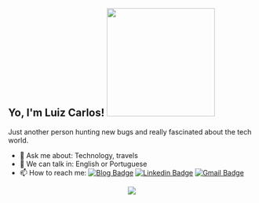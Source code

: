 <h2> Yo, I'm Luiz Carlos! <img src="https://i.imgur.com/JoF35Do.gif" width="220"></h2>

Just another person hunting new bugs and really fascinated about the tech world.

- 💬 Ask me about: Technology, travels
- 📣 We can talk in: English or Portuguese
- 📫 How to reach me: 
[![Blog Badge](https://img.shields.io/badge/Blog-luikz.github.io%2Fme-black)](https://luikz.github.io/me/)
[![Linkedin Badge](https://img.shields.io/badge/-LinkedIn-blue?style=flat-square&logo=Linkedin&logoColor=white&link=https://www.linkedin.com/in/luiz-carlos5/)](https://www.linkedin.com/in/luiz-carlos5/)
[![Gmail Badge](https://img.shields.io/badge/-luizcarlos----1%40hotmail.com-%23008080?style=flat-square&logo=Gmail&logoColor=white&link=mailto:luizcarlos--1@hotmail.com)](mailto:luizcarlos--1@hotmail.com)

<p align="center">
  <img src="https://github-readme-stats.vercel.app/api?username=luikz&show_icons=true&count_private=true" /> 
</p>
